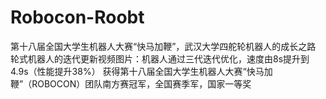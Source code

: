 # Robocon-Roobt
第十八届全国大学生机器人大赛“快马加鞭”，武汉大学四舵轮机器人的成长之路
轮式机器人的迭代更新视频图片：机器人通过三代迭代优化，速度由8s提升到4.9s（性能提升38%）
获得第十八届全国大学生机器人大赛“快马加鞭”（ROBOCON）团队南方赛冠军，全国赛季军，国家一等奖
